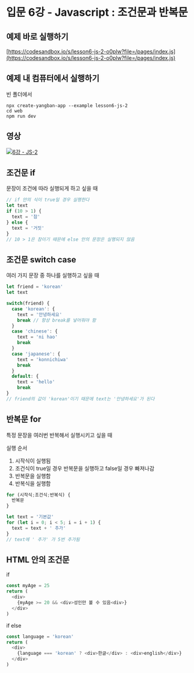 # 입문 6강 - Javascript : 조건문과 반복문

## 예제 바로 실행하기
[https://codesandbox.io/s/lesson6-js-2-o0plw?file=/pages/index.js](https://codesandbox.io/s/lesson6-js-2-o0plw?file=/pages/index.js)

## 예제 내 컴퓨터에서 실행하기
빈 폴더에서
```
npx create-yangban-app --example lesson6-js-2
cd web
npm run dev
```

## 영상
[![6강 - JS-2](http://img.youtube.com/vi/BYkvJpicKQI/0.jpg)](http://www.youtube.com/watch?v=BYkvJpicKQI "6강 JS-2")

## 조건문 if
문장이 조건에 따라 실행되게 하고 싶을 때
```javascript
// if 안의 식이 true일 경우 실행한다
let text
if (10 > 1) {
  text = '참'
} else {
  text = '거짓'
}
// 10 > 1은 참이기 때문에 else 안의 문장은 실행되지 않음
```

## 조건문 switch case
여러 가지 문장 중 하나를 실행하고 싶을 때
```javascript
let friend = 'korean'
let text

switch(friend) {
  case 'korean': {
    text = '안녕하세요'
    break // 항상 break를 넣어줘야 함
  }
  case 'chinese': {
    text = 'ni hao'
    break
  }
  case 'japanese': {
    text = 'konnichiwa'
    break
  }
  default: {
    text = 'hello'
    break
}
// friend의 값이 'korean'이기 때문에 text는 '안녕하세요'가 된다
```

## 반복문 for
특정 문장을 여러번 반복해서 실행시키고 싶을 때

실행 순서
1. 시작식이 실행됨
2. 조건식이 true일 경우 반복문을 실행하고 false일 경우 빠져나감
3. 반복문을 실행함
4. 반복식을 실행함
```javascript
for (시작식;조건식;반복식) {
  반복문
}
```

```javascript
let text = '기본값'
for (let i = 0; i < 5; i = i + 1) {
  text = text + ' 추가'
}
// text에 ' 추가' 가 5번 추가됨
```

## HTML 안의 조건문
if
```javascript
const myAge = 25
return (
  <div>
    {myAge >= 20 && <div>성인만 볼 수 있음<div>}
  </div>
)
```

if else
```javascript
const language = 'korean'
return (
  <div>
    {language === 'korean' ? <div>한글</div> : <div>english</div>}
  </div>
)
```
